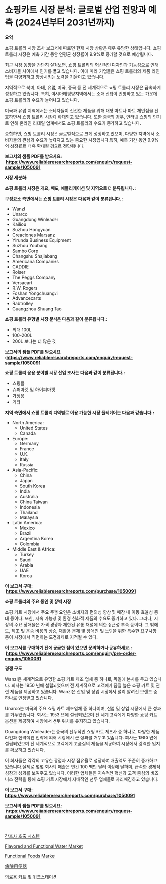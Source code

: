 <p><h1>쇼핑카트 시장 분석: 글로벌 산업 전망과 예측 (2024년부터 2031년까지)</h1></p><p><strong>요약</strong></p>
<p><p>쇼핑 트롤리 시장 조사 보고서에 따르면 현재 시장 상황은 매우 유망한 상태입니다. 쇼핑 트롤리 시장은 예측 기간 동안 연평균 성장률이 9.9%로 증가할 것으로 예상됩니다. </p><p>최근 시장 동향을 간단히 살펴보면, 쇼핑 트롤리의 혁신적인 디자인과 기능성으로 인해 소비자들 사이에서 인기를 끌고 있습니다. 이에 따라 기업들은 쇼핑 트롤리의 제품 라인업을 다양화하고 향상시키는 노력을 기울이고 있습니다.</p><p>지역적으로 북미, 아태, 유럽, 미국, 중국 등 전 세계적으로 쇼핑 트롤리 시장은 급속하게 성장하고 있습니다. 특히, 아시아태평양지역에서는 소매 산업이 번창하고 있는 가운데 쇼핑 트롤리의 수요가 늘어나고 있습니다. </p><p>미국과 유럽 지역에서는 소비자들이 신선한 제품을 위해 대형 마트나 마트 체인점을 선호하면서 쇼핑 트롤리 시장이 확대되고 있습니다. 또한 중국의 경우, 인터넷 쇼핑의 인기로 인해 온라인 리테일 업계에서도 쇼핑 트롤리의 수요가 증가하고 있습니다.</p><p>종합하면, 쇼핑 트롤리 시장은 글로벌적으로 크게 성장하고 있으며, 다양한 지역에서 소비자들의 관심과 수요가 높아지고 있는 중요한 시장입니다.특히, 예측 기간 동안 9.9%의 성장률로 더욱 확대될 것으로 전망됩니다.</p></p>
<p><strong>보고서의 샘플 PDF를 받으세요: &nbsp;<a href="https://www.reliableresearchreports.com/enquiry/request-sample/1050091">https://www.reliableresearchreports.com/enquiry/request-sample/1050091</a></strong></p>
<p><strong>시장 세분화:</strong></p>
<p><strong> 쇼핑 트롤리 시장은 개요, 배포, 애플리케이션 및 지역으로 더 분류됩니다. :</strong></p>
<p><strong>구성요소 측면에서는 쇼핑 트롤리 시장은 다음과 같이 분류됩니다.:</strong></p>
<p><ul><li>Wanzl</li><li>Unarco</li><li>Guangdong Winleader</li><li>Kailiou</li><li>Suzhou Hongyuan</li><li>Creaciones Marsanz</li><li>Yirunda Business Equipment</li><li>Suzhou Youbang</li><li>Sambo Corp</li><li>Changshu Shajiabang</li><li>Americana Companies</li><li>CADDIE</li><li>Rolser</li><li>The Peggs Company</li><li>Versacart</li><li>R.W. Rogers</li><li>Foshan Yongchuangyi</li><li>Advancecarts</li><li>Rabtrolley</li><li>Guangzhou Shuang Tao</li></ul></p>
<p><strong> 쇼핑 트롤리 유형별 시장 분석은 다음과 같이 분류됩니다.:</strong></p>
<p><ul><li>최대 100L</li><li>100-200L</li><li>200L 보다는 더 많은 것</li></ul></p>
<p><strong>보고서의 샘플 PDF를 받으세요 :<a href="https://www.reliableresearchreports.com/enquiry/request-sample/1050091">https://www.reliableresearchreports.com/enquiry/request-sample/1050091</a></strong></p>
<p><strong> 쇼핑 트롤리 응용 분야별 시장 산업 조사는 다음과 같이 분류됩니다.:</strong></p>
<p><ul><li>쇼핑몰</li><li>슈퍼마켓 및 하이퍼마켓</li><li>가정용</li><li>기타</li></ul></p>
<p><strong>지역 측면에서 쇼핑 트롤리 지역별로 이용 가능한 시장 플레이어는 다음과 같습니다.:</strong></p>
<p><ul>
    <li>
        North America:
        <ul>
            <li>United States</li>
            <li>Canada</li>
        </ul>
    </li>
    <li>
        Europe:
        <ul>
            <li>Germany</li>
            <li>France</li>
            <li>U.K.</li>
            <li>Italy</li>
            <li>Russia</li>
        </ul>
    </li>
    <li>
        Asia-Pacific:
        <ul>
            <li>China</li>
            <li>Japan</li>
            <li>South Korea</li>
            <li>India</li>
            <li>Australia</li>
            <li>China Taiwan</li>
            <li>Indonesia</li>
            <li>Thailand</li>
            <li>Malaysia</li>
        </ul>
    </li>
    <li>
        Latin America:
        <ul>
            <li>Mexico</li>
            <li>Brazil</li>
            <li>Argentina Korea</li>
            <li>Colombia</li>
        </ul>
    </li>
    <li>
        Middle East & Africa:
        <ul>
            <li>Turkey</li>
            <li>Saudi</li>
            <li>Arabia</li>
            <li>UAE</li>
            <li>Korea</li>
        </ul>
    </li>
    </ul></p>
<p><strong>이 보고서 구매: &nbsp;<a href="https://www.reliableresearchreports.com/purchase/1050091">https://www.reliableresearchreports.com/purchase/1050091</a></strong></p>
<p><strong>쇼핑 트롤리의 주요 동인 및 장벽 시장</strong></p>
<p><p>쇼핑 카트 시장에서 주요 주행 요인은 소비자의 편의성 향상 및 매장 내 이동 효율성 증대 등이다. 또한, 지속 가능성 및 환경 친화적 제품의 수요도 증가하고 있다. 그러나, 시장의 주요 장애물은 가격 경쟁과 제한된 유통 채널에 의한 접근성 부족 등이다. 그 밖에도, 제조 및 운송 비용의 상승, 재활용 문제 및 장애인 및 노인을 위한 특수한 요구사항 등이 시장에서 직면하는 도전과제로 지적될 수 있다.</p></p>
<p><strong>이 보고서를 구매하기 전에 궁금한 점이 있으면 문의하거나 공유하세요.: &nbsp;<a href="https://www.reliableresearchreports.com/enquiry/pre-order-enquiry/1050091">https://www.reliableresearchreports.com/enquiry/pre-order-enquiry/1050091</a></strong></p>
<p><strong>경쟁 구도</strong></p>
<p><p>Wanzl은 세계적으로 유명한 쇼핑 카트 제조 업체 중 하나로, 독일에 본사를 두고 있습니다. 회사는 1950 년에 설립되었으며 전 세계적으로 고객에게 품질 높은 쇼핑 카트 및 관련 제품을 제공하고 있습니다. Wanzl은 산업 및 상업 시장에서 널리 알려진 브랜드 중 하나로 인정받고 있습니다.</p><p>Unarco는 미국의 주요 쇼핑 카트 제조업체 중 하나이며, 산업 및 상업 시장에서 큰 성과를 거두었습니다. 회사는 1953 년에 설립되었으며 전 세계 고객에게 다양한 쇼핑 카트 옵션을 제공하여 시장에서 선두 위치를 유지하고 있습니다.</p><p>Guangdong Winleader는 중국의 선두적인 쇼핑 카트 제조사 중 하나로, 다양한 제품 라인과 전략적인 전략에 의해 시장에서 큰 성과를 거두고 있습니다. 회사는 1995 년에 설립되었으며 전 세계적으로 고객에게 고품질의 제품을 제공하여 시장에서 강력한 입지를 확보하고 있습니다.</p><p>이 회사들은 각각의 고유한 장점과 시장 점유율로 성장하여 매출액도 꾸준히 증가하고 있습니다.실제로 몇몇 회사의 매출은 연간 100 백만 달러 이상에 달하며, 급속한 경제적 성장과 성과를 보여주고 있습니다. 이러한 업체들은 지속적인 혁신과 고객 중심의 비즈니스 전략을 통해 쇼핑 카트 시장에서 지배적인 선두 업체들로 자리매김하고 있습니다.</p></p>
<p><strong>이 보고서 구매: &nbsp; <a href="https://www.reliableresearchreports.com/purchase/1050091">https://www.reliableresearchreports.com/purchase/1050091</a></strong></p>
<p><strong>보고서의 샘플 PDF를 받으세요: &nbsp;<a href="https://www.reliableresearchreports.com/enquiry/request-sample/1050091">https://www.reliableresearchreports.com/enquiry/request-sample/1050091</a></strong><strong></strong></p>
<p>&nbsp;</p>
<p><p><a href="https://github.com/nuekbpymrrz5/Market-Research-Report-List-1/blob/main/583552716023.md">간호사 호출 시스템</a></p><p><a href="https://github.com/yoshih12/Market-Research-Report-List-2/blob/main/flavored-and-functional-water-market.md">Flavored and Functional Water Market</a></p><p><a href="https://github.com/jerrycopelandthomaswsqd8q/Market-Research-Report-List-2/blob/main/functional-foods-market.md">Functional Foods Market</a></p><p><a href="https://github.com/hilmi-2a/Market-Research-Report-List-1/blob/main/139716717334.md">病院用便器</a></p><p><a href="https://github.com/BrettWeberrt8767765/Market-Research-Report-List-1/blob/main/158972516024.md">의료용 카트 및 워크스테이션</a></p></p>